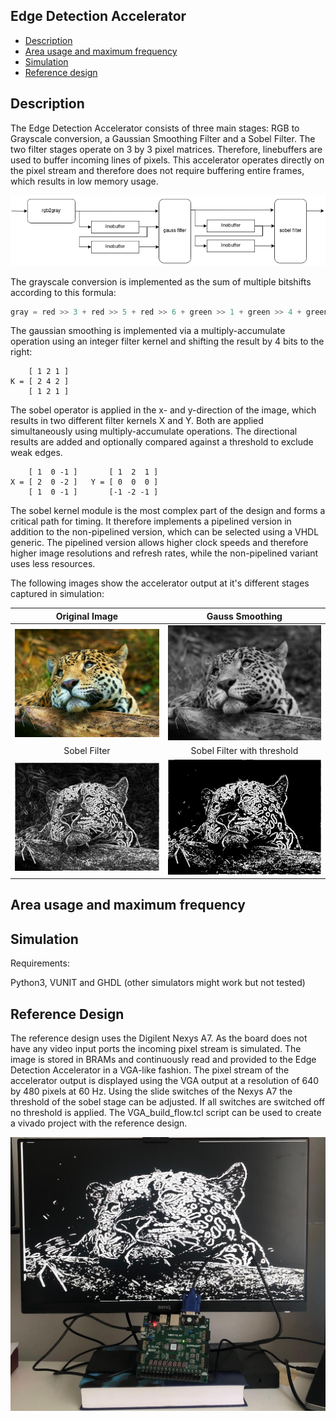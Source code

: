 ## Edge Detection Accelerator

- [Description](#description)
- [Area usage and maximum frequency](#area-usage-and-maximum-frequency)
- [Simulation](#simulation)
- [Reference design](#reference-design)



## Description

The Edge Detection Accelerator consists of three main stages: RGB to Grayscale conversion, a Gaussian Smoothing Filter and a Sobel Filter. The two filter stages operate on 3 by 3 pixel matrices. Therefore, linebuffers are used to buffer incoming lines of pixels. This accelerator operates directly on the pixel stream and therefore does not require buffering entire frames, which results in low memory usage.

![Block Diagram](assets/blockdiagram.png?raw=true "")

The grayscale conversion is implemented as the sum of multiple bitshifts according to this formula:

```C
gray = red >> 3 + red >> 5 + red >> 6 + green >> 1 + green >> 4 + green >> 5 + blue >> 3
```
The gaussian smoothing is implemented via a multiply-accumulate operation using an integer filter kernel and shifting the result by 4 bits to the right:

        [ 1 2 1 ]
    K = [ 2 4 2 ]
        [ 1 2 1 ]

The sobel operator is applied in the x- and y-direction of the image, which results in two different filter kernels X and Y. Both are applied simultaneously using multiply-accumulate operations. The directional results are added and optionally compared against a threshold to exclude weak edges.


        [ 1  0 -1 ]       [ 1  2  1 ]
    X = [ 2  0 -2 ]   Y = [ 0  0  0 ]
        [ 1  0 -1 ]       [-1 -2 -1 ]

The sobel kernel module is the most complex part of the design and forms a critical path for timing. It therefore implements a pipelined version in addition to the non-pipelined version, which can be selected using a VHDL generic. The pipelined version allows higher clock speeds and therefore higher image resolutions and refresh rates, while the non-pipelined variant uses less resources.

The following images show the accelerator output at it's different stages captured in simulation:

Original Image             |  Gauss Smoothing
:-------------------------:|:-------------------------:
![original](assets/leo.jpg?raw=true "")  |  ![gauss](assets/gauss.jpg?raw=true "")
Sobel Filter             |  Sobel Filter with threshold
![sobel](assets/sobel.jpg?raw=true "")  |  ![sobel threshold](assets/sobel_th.jpg?raw=true "")

## Area usage and maximum frequency


## Simulation

Requirements:

Python3, VUNIT and GHDL (other simulators might work but not tested)

## Reference Design

The reference design uses the Digilent Nexys A7. As the board does not have any video input ports the incoming pixel stream is simulated. The image is stored in BRAMs and continuously read and provided to the Edge Detection Accelerator in a VGA-like fashion. The pixel stream of the accelerator output is displayed using the VGA output at a resolution of 640 by 480 pixels at 60 Hz. Using the slide switches of the Nexys A7 the threshold of the sobel stage can be adjusted. If all switches are switched off no threshold is applied.
The VGA_build_flow.tcl script can be used to create a vivado project with the reference design.

![](assets/vga_demo.jpg?raw=true "")